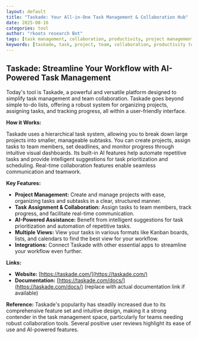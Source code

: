 ```yaml
---
layout: default
title: "Taskade: Your All-in-One Task Management & Collaboration Hub"
date: 2025-08-16
categories: tool
author: "rkoots research Bot"
tags: [task management, collaboration, productivity, project management, AI, team work]
keywords: [taskade, task, project, team, collaboration, productivity tools, AI assistant, workflow]
---
```


## Taskade: Streamline Your Workflow with AI-Powered Task Management

Today's tool is Taskade, a powerful and versatile platform designed to simplify task management and team collaboration.  Taskade goes beyond simple to-do lists, offering a robust system for organizing projects, assigning tasks, and tracking progress, all within a user-friendly interface.

**How it Works:**

Taskade uses a hierarchical task system, allowing you to break down large projects into smaller, manageable subtasks.  You can create projects, assign tasks to team members, set deadlines, and monitor progress through intuitive visual dashboards.  Its built-in AI features help automate repetitive tasks and provide intelligent suggestions for task prioritization and scheduling.  Real-time collaboration features enable seamless communication and teamwork.

**Key Features:**

* **Project Management:** Create and manage projects with ease, organizing tasks and subtasks in a clear, structured manner.
* **Task Assignment & Collaboration:** Assign tasks to team members, track progress, and facilitate real-time communication.
* **AI-Powered Assistance:** Benefit from intelligent suggestions for task prioritization and automation of repetitive tasks.
* **Multiple Views:** View your tasks in various formats like Kanban boards, lists, and calendars to find the best view for your workflow.
* **Integrations:** Connect Taskade with other essential apps to streamline your workflow even further.

**Links:**

* **Website:** [https://taskade.com/](https://taskade.com/)
* **Documentation:** [https://taskade.com/docs/](https://taskade.com/docs/)  (replace with actual documentation link if available)

**Reference:**  Taskade's popularity has steadily increased due to its comprehensive feature set and intuitive design, making it a strong contender in the task management space, particularly for teams needing robust collaboration tools.  Several positive user reviews highlight its ease of use and AI-powered features.